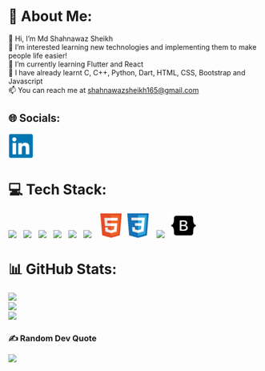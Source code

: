 # 💫 About Me:
👋 Hi, I’m Md Shahnawaz Sheikh<br>👀 I’m interested learning new technologies and implementing them to make people life easier!<br>🌱 I’m currently learning Flutter and React<br>💞️ I have already learnt C, C++, Python, Dart, HTML, CSS, Bootstrap and Javascript<br>📫 You can reach me at shahnawazsheikh165@gmail.com


## 🌐 Socials:
<a href="https://www.linkedin.com/in/md-shahnawaz-sheikh-094a12225/"><img src="https://github.com/devicons/devicon/blob/master/icons/linkedin/linkedin-original.svg" height="50" style="padding-right:10px"/></a>


# 💻 Tech Stack:
<div style="display: inline-block;">
<img src="https://brandeps.com/logo-download/C/C-logo-vector-01.svg" height="50" style="padding-right:10px"/>
<img src="https://brandeps.com/logo-download/C/C++-logo-vector-01.svg" height="50" style="padding-right:10px"/>  
<img src="https://brandeps.com/icon-download/P/Python-icon-vector-04.svg" height="48" style="padding-right:10px"/>  
<img src="https://brandeps.com/icon-download/D/Django-icon-vector-03.svg" height="48" style="padding-right:10px"/>  
<img src="https://brandeps.com/icon-download/D/Dart-icon-vector-02.svg" height="48" style="padding-right:10px"/>  
<img src="https://brandeps.com/icon-download/F/Flutter-icon-vector-02.svg" height="48" style="padding-right:10px"/>  
<img src="https://github.com/devicons/devicon/blob/master/icons/html5/html5-original.svg" height="50"/>
<img src="https://github.com/devicons/devicon/blob/master/icons/css3/css3-original.svg" height="50" style="padding-right:8px"/>  
<img src="https://brandeps.com/icon-download/J/Javascript-icon-vector-03.svg" height="50" style="padding-right:10px"/>  
<img src="https://github.com/devicons/devicon/blob/master/icons/bootstrap/bootstrap-plain.svg" height="50"/>  
</div>

# 📊 GitHub Stats:
![](https://github-readme-stats.vercel.app/api?username=MdShahnawazSheikh&theme=dark&hide_border=false&include_all_commits=true&count_private=true)<br/>
![](https://github-readme-streak-stats.herokuapp.com/?user=MdShahnawazSheikh&theme=dark&hide_border=false)<br/>
![](https://github-readme-stats.vercel.app/api/top-langs/?username=MdShahnawazSheikh&theme=dark&hide_border=false&include_all_commits=true&count_private=true&layout=compact)

### ✍️ Random Dev Quote
![](https://quotes-github-readme.vercel.app/api?type=horizontal&theme=radical)

